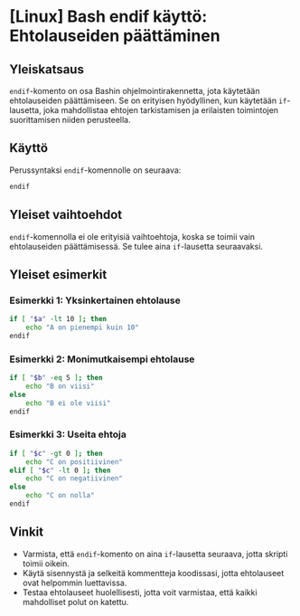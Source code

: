# [Linux] Bash endif käyttö: Ehtolauseiden päättäminen

## Yleiskatsaus
`endif`-komento on osa Bashin ohjelmointirakennetta, jota käytetään ehtolauseiden päättämiseen. Se on erityisen hyödyllinen, kun käytetään `if`-lausetta, joka mahdollistaa ehtojen tarkistamisen ja erilaisten toimintojen suorittamisen niiden perusteella.

## Käyttö
Perussyntaksi `endif`-komennolle on seuraava:

```bash
endif
```

## Yleiset vaihtoehdot
`endif`-komennolla ei ole erityisiä vaihtoehtoja, koska se toimii vain ehtolauseiden päättämisessä. Se tulee aina `if`-lausetta seuraavaksi.

## Yleiset esimerkit

### Esimerkki 1: Yksinkertainen ehtolause
```bash
if [ "$a" -lt 10 ]; then
    echo "A on pienempi kuin 10"
endif
```

### Esimerkki 2: Monimutkaisempi ehtolause
```bash
if [ "$b" -eq 5 ]; then
    echo "B on viisi"
else
    echo "B ei ole viisi"
endif
```

### Esimerkki 3: Useita ehtoja
```bash
if [ "$c" -gt 0 ]; then
    echo "C on positiivinen"
elif [ "$c" -lt 0 ]; then
    echo "C on negatiivinen"
else
    echo "C on nolla"
endif
```

## Vinkit
- Varmista, että `endif`-komento on aina `if`-lausetta seuraava, jotta skripti toimii oikein.
- Käytä sisennystä ja selkeitä kommentteja koodissasi, jotta ehtolauseet ovat helpommin luettavissa.
- Testaa ehtolauseet huolellisesti, jotta voit varmistaa, että kaikki mahdolliset polut on katettu.